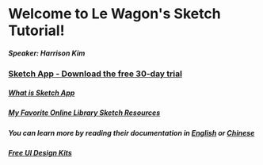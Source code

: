 # Welcome to Le Wagon's Sketch Tutorial!

##### Speaker: Harrison Kim

### [Sketch App - Download the free 30-day trial](http://www.sketchapp.com/get)

##### [What is Sketch App](http://blog.creativelive.com/what-is-sketchapp-and-why-you-should-be-using-it/)


##### [My Favorite Online Library Sketch Resources](https://www.sketchappsources.com/)


##### You can learn more by reading their documentation in [English](https://www.sketchapp.com/docs/) or [Chinese](http://www.sketchcn.com/sketch-chinese-user-manual.html)

##### [Free UI Design Kits](https://support.invisionapp.com/hc/en-us/articles/115000536363-Free-UI-design-kits)